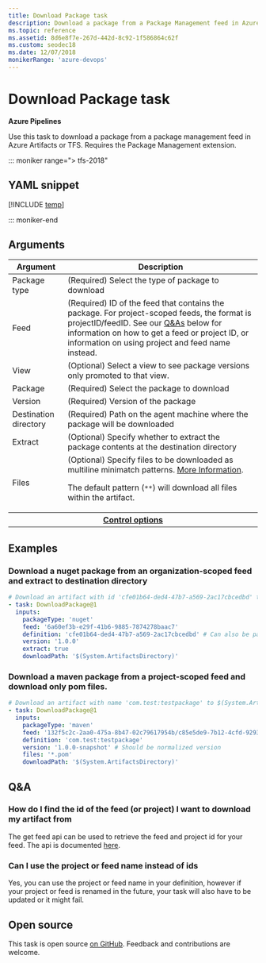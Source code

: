 ```yaml
---
title: Download Package task
description: Download a package from a Package Management feed in Azure Artifacts or TFS.
ms.topic: reference
ms.assetid: 8d6e8f7e-267d-442d-8c92-1f586864c62f
ms.custom: seodec18
ms.date: 12/07/2018
monikerRange: 'azure-devops'
---
```


# Download Package task

**Azure Pipelines**

Use this task to download a package from a package management feed in Azure Artifacts or TFS.
Requires the Package Management extension.

::: moniker range="> tfs-2018"

## YAML snippet

[!INCLUDE [temp](../includes/yaml/DownloadPackageV1.md)]

::: moniker-end

## Arguments

<table><thead><tr><th>Argument</th><th>Description</th></tr></thead>
<tr><td>Package type</td><td>(Required) Select the type of package to download</td></tr>
<tr><td>Feed</td><td>(Required) ID of the feed that contains the package. For project-scoped feeds, the format is projectID/feedID. See our <a href="#qa">Q&As</a> below for information on how to get a feed or project ID, or information on using project and feed name instead.</td></tr>
<tr><td>View</td><td>(Optional) Select a view to see package versions only promoted to that view.</td></tr>
<tr><td>Package</td><td>(Required) Select the package to download</td></tr>
<tr><td>Version</td><td>(Required) Version of the package</td></tr>
<tr><td>Destination directory</td><td>(Required) Path on the agent machine where the package will be downloaded</td></tr>
<tr><td>Extract</td><td>(Optional) Specify whether to extract the package contents at the destination directory</td></tr>
<tr><td>Files</td><td>(Optional) Specify files to be downloaded as multiline minimatch patterns. <a href="https://aka.ms/minimatchexamples" data-raw-source="[More Information](https://aka.ms/minimatchexamples)">More Information</a>.<p>The default pattern (<code>**</code>) will download all files within the artifact.</p></td></tr>


<tr>
<th style="text-align: center" colspan="2"><a href="~/pipelines/process/tasks.md#controloptions" data-raw-source="[Control options](../../process/tasks.md#controloptions)">Control options</a></th>
</tr>

</table>

## Examples

### Download a nuget package from an organization-scoped feed and extract to destination directory

```YAML
# Download an artifact with id 'cfe01b64-ded4-47b7-a569-2ac17cbcedbd' to $(System.ArtifactsDirectory)
- task: DownloadPackage@1
  inputs:
    packageType: 'nuget'
    feed: '6a60ef3b-e29f-41b6-9885-7874278baac7'
    definition: 'cfe01b64-ded4-47b7-a569-2ac17cbcedbd' # Can also be package name
    version: '1.0.0'
    extract: true
    downloadPath: '$(System.ArtifactsDirectory)'
```

### Download a maven package from a project-scoped feed and download only pom files.

```YAML
# Download an artifact with name 'com.test:testpackage' to $(System.ArtifactsDirectory)
- task: DownloadPackage@1
  inputs:
    packageType: 'maven'
    feed: '132f5c2c-2aa0-475a-8b47-02c79617954b/c85e5de9-7b12-4cfd-9293-1b33cdff540e' # <projectId>/<feedId>
    definition: 'com.test:testpackage' 
    version: '1.0.0-snapshot' # Should be normalized version
    files: '*.pom'
    downloadPath: '$(System.ArtifactsDirectory)'
```

## Q&A

### How do I find the id of the feed (or project) I want to download my artifact from

The get feed api can be used to retrieve the feed and project id for your feed. The api is documented [here](https://go.microsoft.com/fwlink/?linkid=2099537).

### Can I use the project or feed name instead of ids

Yes, you can use the project or feed name in your definition, however if your project or feed is renamed in the future, your task will also have to be updated or it might fail.

## Open source

This task is open source [on GitHub](https://github.com/Microsoft/azure-pipelines-tasks). Feedback and contributions are welcome.
